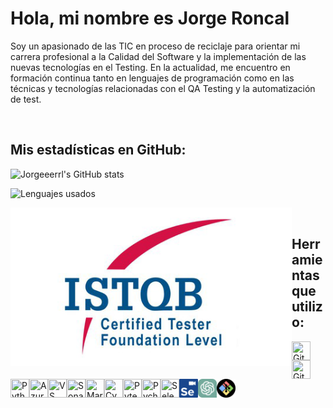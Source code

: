 # Hola, mi nombre es Jorge Roncal

Soy un apasionado de las TIC en proceso de reciclaje para orientar mi carrera profesional a la Calidad del Software y la implementación de las nuevas tecnologías en el Testing. En la actualidad, me encuentro en formación continua tanto en lenguajes de programación como en las técnicas y tecnologías relacionadas con el QA Testing y la automatización de test.

&nbsp;
## Mis estadísticas en GitHub:

![Jorgeeerrl's GitHub stats](https://github-readme-stats.vercel.app/api?username=Jorgeeerrl&show_icons=true&theme=gruvbox)

![Lenguajes usados](https://github-readme-stats.vercel.app/api/top-langs/?username=Jorgeeerrl&theme=gruvbox)




<img align="left" src="https://github.com/Jorgeeerrl/Jorgeeerrl/blob/main/ISTQB%20Logo.png" width="450" />

&nbsp;&nbsp;&nbsp;

## Herramientas que utilizo:



<img align="left" src="https://raw.githubusercontent.com/jmnote/z-icons/master/svg/git.svg" width="30" height="30" title="Git" />
<img align="left" src="https://raw.githubusercontent.com/jmnote/z-icons/master/svg/github.svg" width="30" height="30" title="GitHub" />
<img align="left" src="https://github.com/Jorgeeerrl/z-icons/blob/master/svg/python.svg" width="30" height="30" title="Python" />
<img align="left" src="https://cdn.jsdelivr.net/gh/devicons/devicon@latest/icons/azuredevops/azuredevops-original.svg" width="30" height="30" title="Azure DevOps" />
<img align="left" src="https://cdn.jsdelivr.net/gh/devicons/devicon@latest/icons/vscode/vscode-original.svg" width="30" height="30" title="VS Code" />
<img align="left" src="https://cdn.jsdelivr.net/gh/devicons/devicon@latest/icons/sonarqube/sonarqube-original.svg" width="30" height="30" title="SonarQube" />
<img align="left" src="https://cdn.jsdelivr.net/gh/devicons/devicon@latest/icons/markdown/markdown-original.svg" width="30" height="30" title="Markdown" />

&nbsp;

<img align="left" src="https://cdn.jsdelivr.net/gh/devicons/devicon@latest/icons/cypressio/cypressio-original.svg" width="30" height="30" title="Cypress" />
<img align="left" src="https://cdn.jsdelivr.net/gh/devicons/devicon@latest/icons/pytest/pytest-original-wordmark.svg" width="30" height="30" title="Pytest" />
<img align="left" src="https://cdn.jsdelivr.net/gh/devicons/devicon@latest/icons/pycharm/pycharm-original.svg" width="30" height="30" title="Pycharm"/>
<img align="left" src="https://cdn.jsdelivr.net/gh/devicons/devicon@latest/icons/selenium/selenium-original.svg" width="30" height="30" title="Selenium Webdriver" />
<img align="left" src="https://github.com/Jorgeeerrl/Jorgeeerrl/blob/main/selenium-ide128.png" width="30" height="30" title="Selenium IDE" />
<img align="left" src="https://github.com/Jorgeeerrl/Jorgeeerrl/blob/main/ChatGPT_logo.svg" width="30" height="30" title="ChatGPT" />
<img align="left" src="https://github.com/Jorgeeerrl/Jorgeeerrl/blob/main/Gitbash_logo.png" width="30" height="30" title="GitBash" />



<br />






<!---
Jorgeeerrl/Jorgeeerrl is a ✨ special ✨ repository because its `README.md` (this file) appears on your GitHub profile.
You can click the Preview link to take a look at your changes.
--->
